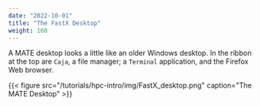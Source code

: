 ```yaml
---
date: "2022-10-01"
title: "The FastX Desktop"
weight: 160
---
```


A MATE desktop looks a little like an older Windows desktop. In the ribbon at the top are `Caja`, a file manager; a `Terminal` application, and the Firefox Web browser.   

{{< figure src="/tutorials/hpc-intro/img/FastX_desktop.png" caption="The MATE Desktop" >}}

